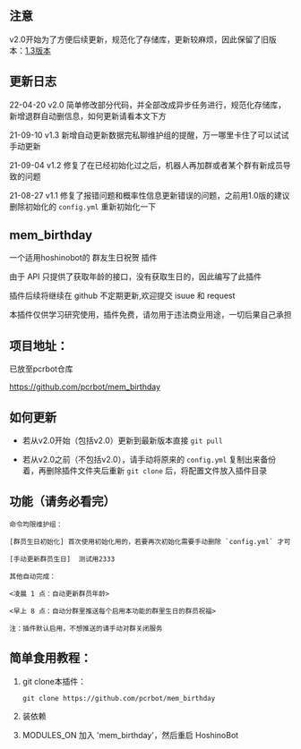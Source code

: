 ## 注意

v2.0开始为了方便后续更新，规范化了存储库，更新较麻烦，因此保留了旧版本：[1.3版本](https://github.com/pcrbot/mem_birthday/tree/old_v1.3)

## 更新日志

22-04-20    v2.0    简单修改部分代码，并全部改成异步任务进行，规范化存储库，新增退群自动删信息，如何更新请看本文下方

21-09-10    v1.3    新增自动更新数据完私聊维护组的提醒，万一哪里卡住了可以试试手动更新

21-09-04    v1.2    修复了在已经初始化过之后，机器人再加群或者某个群有新成员导致的问题

21-08-27    v1.1    修复了报错问题和概率性信息更新错误的问题，之前用1.0版的建议删除初始化的 `config.yml` 重新初始化一下

## mem_birthday

一个适用hoshinobot的 群友生日祝贺 插件

由于 API 只提供了获取年龄的接口，没有获取生日的，因此编写了此插件

插件后续将继续在 github 不定期更新,欢迎提交 isuue 和 request

本插件仅供学习研究使用，插件免费，请勿用于违法商业用途，一切后果自己承担

## 项目地址：

已放至pcrbot仓库

https://github.com/pcrbot/mem_birthday

## 如何更新

 + 若从v2.0开始（包括v2.0）更新到最新版本直接 `git pull`

 + 若从v2.0之前（不包括v2.0），请手动将原来的 `config.yml` 复制出来备份着，再删除插件文件夹后重新 `git clone` 后，将配置文件放入插件目录

## **功能（请务必看完）**

```
命令均限维护组：

[群员生日初始化] 首次使用初始化用的，若要再次初始化需要手动删除 `config.yml` 才可

[手动更新群员生日]  测试用2333

其他自动完成：

<凌晨 1 点：自动更新群员年龄>

<早上 8 点：自动分群里推送每个启用本功能的群里生日的群员祝福>

注：插件默认启用，不想推送的请手动对群关闭服务
```

## 简单食用教程：

1. git clone本插件：
    ```
    git clone https://github.com/pcrbot/mem_birthday
    ```

2. 装依赖

3. MODULES_ON 加入 'mem_birthday'，然后重启 HoshinoBot